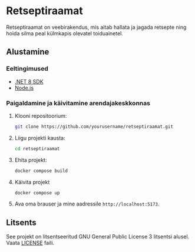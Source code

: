 # Retseptiraamat

Retseptiraamat on veebirakendus, mis aitab hallata ja jagada retsepte ning hoida silma peal külmkapis olevatel toiduainetel.


## Alustamine

### Eeltingimused

- [.NET 8 SDK](https://dotnet.microsoft.com/download/dotnet/8.0)
- [Node.js](https://nodejs.org/) 

### Paigaldamine ja käivitamine arendajakeskkonnas

1. Klooni repositoorium:
    ```bash
    git clone https://github.com/yourusername/retseptiraamat.git
    ```
2. Liigu projekti kausta:
    ```bash
    cd retseptiraamat
    ```
3. Ehita projekt:
    ```bash
    docker compose build
    ```

4. Käivita projekt
    ```bash
    docker compose up
    ```
5. Ava oma brauser ja mine aadressile `http://localhost:5173`.

## Litsents

See projekt on litsentseeritud GNU General Public License 3 litsentsi alusel. Vaata [LICENSE](LICENSE) faili.
